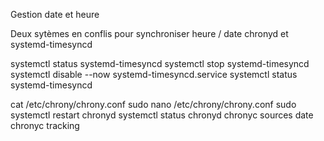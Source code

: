 Gestion date et heure

Deux sytèmes en conflis pour synchroniser heure  / date
chronyd et systemd-timesyncd

systemctl status systemd-timesyncd
systemctl stop systemd-timesyncd
systemctl disable --now systemd-timesyncd.service
systemctl status systemd-timesyncd

cat /etc/chrony/chrony.conf
sudo nano /etc/chrony/chrony.conf
sudo systemctl restart chronyd
systemctl status chronyd
chronyc sources
date
chronyc tracking
